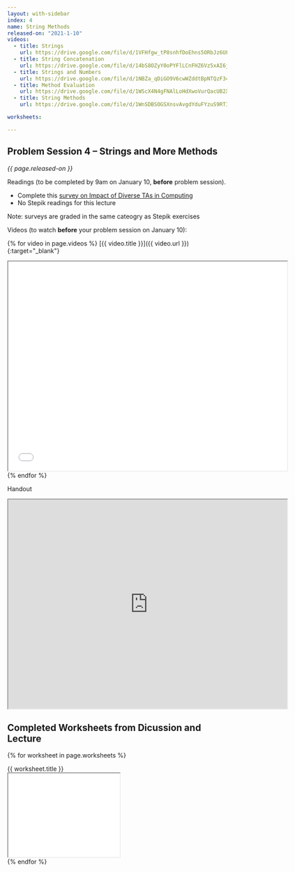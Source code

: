 ```yaml
---
layout: with-sidebar
index: 4
name: String Methods
released-on: "2021-1-10"
videos:
  - title: Strings
    url: https://drive.google.com/file/d/1VFHfgw_tP8snhfDoEhns5ORbJz6UFeDw
  - title: String Concatenation
    url: https://drive.google.com/file/d/14bS8OZyY0oPYFlLCnFHZ6Vz5xAI6jzE8    
  - title: Strings and Numbers
    url: https://drive.google.com/file/d/1NBZa_qDiGO9V6cwWZddtBpNTQzF348oL
  - title: Method Evaluation
    url: https://drive.google.com/file/d/1WScX4N4gFNAlLoHdXwoVurQacUB2X2JF
  - title: String Methods
    url: https://drive.google.com/file/d/1WnSDBSOGSXnsvAvgdYduFYzuS9RTIscK

worksheets:

---
```


## Problem Session 4 – Strings and More Methods 

_{{ page.released-on }}_

Readings (to be completed by 9am on January 10, **before** problem session). 
- Complete this [survey on Impact of Diverse TAs in Computing](https://docs.google.com/forms/d/e/1FAIpQLSfg0AkTJ8kluewWZiRso1ClhJpfxTOu9J3TwiRBltEgLJ8ndQ/viewform)
- No Stepik readings for this lecture

Note: surveys are graded in the same cateogry as Stepik exercises

Videos (to watch **before** your problem session on January 10):

{% for video in page.videos %}
[{{ video.title }}]({{ video.url }}){:target="_blank"}

<iframe src="{{ video.url }}/preview" width="640" height="480" allow="autoplay"></iframe>
{% endfor %}

Handout

<iframe src="https://drive.google.com/file/d/1hRvp-vspBMLX9GFSKYZkF0iSvvdsMLjZ/preview" width="640" height="480" allow="autoplay"></iframe>

## Completed Worksheets from Dicussion and Lecture

{% for worksheet in page.worksheets %}
<div class="worksheetBox">
{{ worksheet.title }}
<br>
<iframe src="{{ worksheet.url }}/preview" width="256" height="192" allow="autoplay"></iframe>
</div>
{% endfor %}